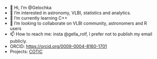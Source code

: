 - 👋 Hi, I’m @Gelochka
- 👀 I’m interested in astronomy, VLBI, statistics and analytics. 
- 🌱 I’m currently learning C++
- 💞️ I’m looking to collaborate on VLBI community, astronomers and R users
- 📫 How to reach me: insta @gella_rolf, I prefer not to publish my email publicly.
- ORCID: https://orcid.org/0009-0004-8160-1701
- Projects: [COTIC](https://cotic.shinyapps.io/cotic/) 
<!---
Gelochka/Gelochka is a ✨ special ✨ repository because its `README.md` (this file) appears on your GitHub profile.
You can click the Preview link to take a look at your changes.
--->
